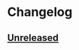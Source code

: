 # Changelog

## [Unreleased]

[Unreleased]: https://github.com/ugdot/commit-changes-exporter/commits
